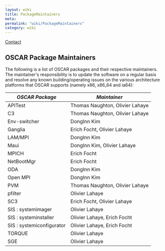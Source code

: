```yaml
---
layout: wiki
title: PackageMaintainers
meta: 
permalink: "wiki/PackageMaintainers"
category: wiki
---
```

<!-- Name: PackageMaintainers -->
<!-- Version: 8 -->
<!-- Author: dikim -->
[Contact](Contact) 

## OSCAR Package Maintainers

The following is a list of OSCAR packages and their respective maintainers.  The maintainer's responsibility is to update the software on a regular basis and resolve any known building/operating issues on the various architecture platforms that OSCAR supports (namely x86, x86_64 and ia64):

| *OSCAR Package* | *Maintainer* |
| --- | --- |
| APITest             | Thomas Naughton, Olivier Lahaye  |
| C3                  | Thomas Naughton, Olivier Lahaye  |
| Env-switcher        | DongInn Kim     |
| Ganglia             | Erich Focht, Olivier Lahaye      |
| LAM/MPI             | DongInn Kim     |
| Maui                | DongInn Kim, Olivier Lahaye     |
| MPICH               | Erich Focht      |
| NetBootMgr         | Erich Focht      |
| ODA                 | DongInn Kim     |
| Open MPI            | DongInn Kim     |
| PVM                 | Thomas Naughton, Olivier Lahaye  |
| pfilter             | Olivier Lahaye       |
| SC3                 | Erich Focht, Olivier Lahaye      |
| SIS : systemimager        | Olivier Lahaye  |
| SIS : systeminstaller     | Olivier Lahaye, Erich Focht |
| SIS : systemiconfigurator | Olivier Lahaye, Erich Focht |
| TORQUE              | Olivier Lahaye   |
| SGE                 | Olivier Lahaye   |
